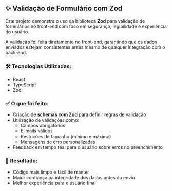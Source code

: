 ## ✨ Validação de Formulário com Zod

Este projeto demonstra o uso da biblioteca **Zod** para validação de formulários no front-end com foco em segurança, legibilidade e experiência do usuário.

A validação foi feita diretamente no front-end, garantindo que os dados enviados estejam consistentes antes mesmo de qualquer integração com o back-end.

### 🛠 Tecnologias Utilizadas:
- React
- TypeScript
- Zod

### ✅ O que foi feito:
- Criação de **schemas com Zod** para definir regras de validação
- Utilização de validações como:
  - Campos obrigatórios
  - E-mails válidos
  - Restrições de tamanho (mínimo e máximo)
  - Mensagens de erro personalizadas
- Feedback em tempo real para o usuário sobre erros no preenchimento

### 🎯 Resultado:
- Código mais limpo e fácil de manter
- Maior confiança na integridade dos dados antes do envio
- Melhor experiência para o usuário final
